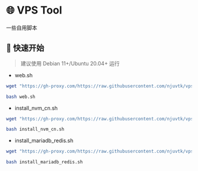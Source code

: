 # 🌐 VPS Tool

一些自用脚本

## 🚀 快速开始

> 建议使用 Debian 11+/Ubuntu 20.04+ 运行

- web.sh

```bash
wget "https://gh-proxy.com/https://raw.githubusercontent.com/njuvtk/vpstool/main/web.sh"

bash web.sh
```

- install_nvm_cn.sh

```bash
wget "https://gh-proxy.com/https://raw.githubusercontent.com/njuvtk/vpstool/main/install_nvm_cn.sh"

bash install_nvm_cn.sh
```

- install_mariadb_redis.sh

```bash
wget "https://gh-proxy.com/https://raw.githubusercontent.com/njuvtk/vpstool/main/install_mariadb_redis.sh"

bash install_mariadb_redis.sh
```

